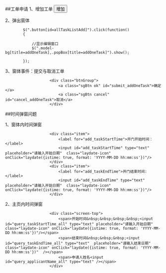 ##工单申请
1、增加工单
 <input class="button" id="allTaskListAdd" type="button" value="增加" />

2、弹出窗体

            $(".button[id=allTaskListAdd]").click(function()
            {

                //显示编辑窗口
                $(".model-bg[title=addOneTask],.popBox[title=addOneTask]").show();

            });

3、窗体事件：提交与取消工单

                        <div class="btnGroup">
                            <a class="sgBtn ok" id="submit_addOneTask">确定</a>
                            <a class="sgBtn cancel" id="cancel_addOneTask">取消</a>
                        </div>

##时间弹窗问题

1、窗体内时间弹窗

                        <div class="item">
                            <label for="add_taskStartTime">开门开始时间：</label>
                            <input id="add_taskStartTime" type="text" placeholder="请输入开始日期"  class="laydate-icon" onClick="laydate({istime: true, format: 'YYYY-MM-DD hh:mm:ss'})"/>
                        </div>
                        <div class="item">
                            <label for="add_taskEndTime">开门结束时间:</label>
                            <input id="add_taskEndTime" type="text" placeholder="请输入开始日期"  class="laydate-icon" onClick="laydate({istime: true, format: 'YYYY-MM-DD hh:mm:ss'})"/>
                        </div>

2、主页内时间弹窗

                        <div class="screen-top">
                            <span>开始时间&nbsp;&nbsp;&nbsp;&nbsp;<input id="query_taskStartTime_all" type="text" placeholder="请输入开始日期"  class="laydate-icon" onClick="laydate({istime: true, format: 'YYYY-MM-DD hh:mm:ss'})"/></span>
                            <span>结束时间&nbsp;&nbsp;&nbsp;<input id="query_taskEndTime_all" type="text"  placeholder="请输入结束日期" class="laydate-icon" onClick="laydate({istime: true, format: 'YYYY-MM-DD hh:mm:ss'})"  /></span>
                            <span>申请人姓名<input id="query_applicantName_all" type="text" /></span>
                        </div>